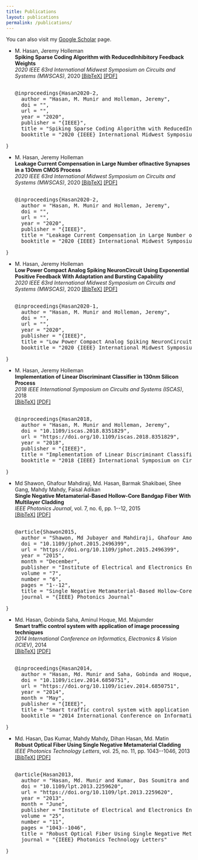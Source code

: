 ```yaml
---
title: Publications
layout: publications
permalink: /publications/
--- 
```


You can also visit my [Google Scholar](https://scholar.google.com/citations?user=X8Y3rQIAAAAJ&hl=en) page.

* M. Hasan, Jeremy Holleman  
  **Spiking Sparse Coding Algorithm with ReducedInhibitory Feedback Weights**  
  *2020 IEEE 63rd International Midwest Symposium on Circuits and Systems (MWSCAS)*, 2020
  [[BibTeX]](javascript:toggleBibtex('Hasan2020-3')) [[PDF]]( )  
  <div id="bib_Hasan2020-3" class="bibtex noshow">  
  <pre>  
  @inproceedings{Hasan2020-2,
    author = "Hasan, M. Munir and Holleman, Jeremy",
    doi = "",
    url = "",
    year = "2020",
    publisher = "{IEEE}",
    title = "Spiking Sparse Coding Algorithm with ReducedInhibitory Feedback Weights",
    booktitle = "2020 {IEEE} International Midwest Symposium on Circuits and Systems ({MWSCAS})"
}
  </pre>  
  </div>  

* M. Hasan, Jeremy Holleman  
  **Leakage Current Compensation in Large Number ofInactive Synapses in a 130nm CMOS Process**  
  *2020 IEEE 63rd International Midwest Symposium on Circuits and Systems (MWSCAS)*, 2020
  [[BibTeX]](javascript:toggleBibtex('Hasan2020-2')) [[PDF]]( )  
  <div id="bib_Hasan2020-2" class="bibtex noshow">  
  <pre>  
  @inproceedings{Hasan2020-2,
    author = "Hasan, M. Munir and Holleman, Jeremy",
    doi = "",
    url = "",
    year = "2020",
    publisher = "{IEEE}",
    title = "Leakage Current Compensation in Large Number ofInactive Synapses in a 130nm CMOS Process",
    booktitle = "2020 {IEEE} International Midwest Symposium on Circuits and Systems ({MWSCAS})"
}
  </pre>  
  </div>  

* M. Hasan, Jeremy Holleman  
  **Low Power Compact Analog Spiking NeuronCircuit Using Exponential Positive Feedback With Adaptation and Bursting Capability**  
  *2020 IEEE 63rd International Midwest Symposium on Circuits and Systems (MWSCAS)*, 2020
  [[BibTeX]](javascript:toggleBibtex('Hasan2020-1')) [[PDF]]( )  
  <div id="bib_Hasan2020-1" class="bibtex noshow">  
  <pre>  
  @inproceedings{Hasan2020-1,
    author = "Hasan, M. Munir and Holleman, Jeremy",
    doi = "",
    url = "",
    year = "2020",
    publisher = "{IEEE}",
    title = "Low Power Compact Analog Spiking NeuronCircuit Using Exponential Positive Feedback With Adaptation and Bursting Capability",
    booktitle = "2020 {IEEE} International Midwest Symposium on Circuits and Systems ({MWSCAS})"
}
  </pre>  
  </div>  

* M. Hasan, Jeremy Holleman  
  **Implementation of Linear Discriminant Classifier in 130nm Silicon Process**  
  *2018 IEEE International Symposium on Circuits and Systems (ISCAS)*, 2018  
  [[BibTeX]](javascript:toggleBibtex('Hasan2018')) [[PDF]](https://doi.org/10.1109/iscas.2018.8351829)  
  <div id="bib_Hasan2018" class="bibtex noshow">  
  <pre>  
  @inproceedings{Hasan2018,
    author = "Hasan, M. Munir and Holleman, Jeremy",
    doi = "10.1109/iscas.2018.8351829",
    url = "https://doi.org/10.1109/iscas.2018.8351829",
    year = "2018",
    publisher = "{IEEE}",
    title = "Implementation of Linear Discriminant Classifier in 130nm Silicon Process",
    booktitle = "2018 {IEEE} International Symposium on Circuits and Systems ({ISCAS})"
}
  </pre>  
  </div>  

* Md Shawon, Ghafour Mahdiraji, Md. Hasan, Barmak Shakibaei, Shee Gang, Mahdy Mahdy, Faisal Adikan  
  **Single Negative Metamaterial-Based Hollow-Core Bandgap Fiber With Multilayer Cladding**  
  *IEEE Photonics Journal*, vol. 7, no. 6, pp. 1--12, 2015  
  [[BibTeX]](javascript:toggleBibtex('Shawon2015')) [[PDF]](https://doi.org/10.1109/jphot.2015.2496399)  
  <div id="bib_Shawon2015" class="bibtex noshow">  
  <pre>  
  @article{Shawon2015,
    author = "Shawon, Md Jubayer and Mahdiraji, Ghafour Amouzad and Hasan, Md. Munir and Shakibaei, Barmak Honarvar and Gang, Shee Yu and Mahdy, Mahdy Rahman Chowdhury and Adikan, Faisal Rafiq Mahamd",
    doi = "10.1109/jphot.2015.2496399",
    url = "https://doi.org/10.1109/jphot.2015.2496399",
    year = "2015",
    month = "December",
    publisher = "Institute of Electrical and Electronics Engineers ({IEEE})",
    volume = "7",
    number = "6",
    pages = "1--12",
    title = "Single Negative Metamaterial-Based Hollow-Core Bandgap Fiber With Multilayer Cladding",
    journal = "{IEEE} Photonics Journal"
}
  </pre>  
  </div>  

* Md. Hasan, Gobinda Saha, Aminul Hoque, Md. Majumder  
  **Smart traffic control system with application of image processing techniques**  
  *2014 International Conference on Informatics, Electronics \& Vision (ICIEV)*, 2014  
  [[BibTeX]](javascript:toggleBibtex('Hasan2014')) [[PDF]](https://doi.org/10.1109/iciev.2014.6850751)  
  <div id="bib_Hasan2014" class="bibtex noshow">  
  <pre>  
  @inproceedings{Hasan2014,
    author = "Hasan, Md. Munir and Saha, Gobinda and Hoque, Aminul and Majumder, Md. Badruddoja",
    doi = "10.1109/iciev.2014.6850751",
    url = "https://doi.org/10.1109/iciev.2014.6850751",
    year = "2014",
    month = "May",
    publisher = "{IEEE}",
    title = "Smart traffic control system with application of image processing techniques",
    booktitle = "2014 International Conference on Informatics, Electronics {\\&} Vision ({ICIEV})"
}
  </pre>  
  </div>  

* Md. Hasan, Das Kumar, Mahdy Mahdy, Dihan Hasan, Md. Matin  
  **Robust Optical Fiber Using Single Negative Metamaterial Cladding**  
  *IEEE Photonics Technology Letters*, vol. 25, no. 11, pp. 1043--1046, 2013  
  [[BibTeX]](javascript:toggleBibtex('Hasan2013')) [[PDF]](https://doi.org/10.1109/lpt.2013.2259620)  
  <div id="bib_Hasan2013" class="bibtex noshow">  
  <pre>  
  @article{Hasan2013,
    author = "Hasan, Md. Munir and Kumar, Das Soumitra and Mahdy, Mahdy Rahman Chowdhury and Hasan, Dihan Nuruddin and Matin, Md. Abdul",
    doi = "10.1109/lpt.2013.2259620",
    url = "https://doi.org/10.1109/lpt.2013.2259620",
    year = "2013",
    month = "June",
    publisher = "Institute of Electrical and Electronics Engineers ({IEEE})",
    volume = "25",
    number = "11",
    pages = "1043--1046",
    title = "Robust Optical Fiber Using Single Negative Metamaterial Cladding",
    journal = "{IEEE} Photonics Technology Letters"
}
  </pre>  
  </div>  

